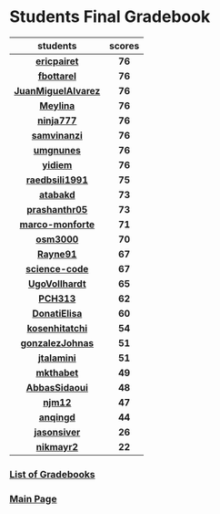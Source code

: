 # Students Final Gradebook

| students | scores |
| :---: | :---: |
| [**ericpairet**](https://github.com/ericpairet) | **76** |
| [**fbottarel**](https://github.com/fbottarel) | **76** |
| [**JuanMiguelAlvarez**](https://github.com/JuanMiguelAlvarez) | **76** |
| [**Meylina**](https://github.com/Meylina) | **76** |
| [**ninja777**](https://github.com/ninja777) | **76** |
| [**samvinanzi**](https://github.com/samvinanzi) | **76** |
| [**umgnunes**](https://github.com/umgnunes) | **76** |
| [**yidiem**](https://github.com/yidiem) | **76** |
| [**raedbsili1991**](https://github.com/raedbsili1991) | **75** |
| [**atabakd**](https://github.com/atabakd) | **73** |
| [**prashanthr05**](https://github.com/prashanthr05) | **73** |
| [**marco-monforte**](https://github.com/marco-monforte) | **71** |
| [**osm3000**](https://github.com/osm3000) | **70** |
| [**Rayne91**](https://github.com/Rayne91) | **67** |
| [**science-code**](https://github.com/science-code) | **67** |
| [**UgoVollhardt**](https://github.com/UgoVollhardt) | **65** |
| [**PCH313**](https://github.com/PCH313) | **62** |
| [**DonatiElisa**](https://github.com/DonatiElisa) | **60** |
| [**kosenhitatchi**](https://github.com/kosenhitatchi) | **54** |
| [**gonzalezJohnas**](https://github.com/gonzalezJohnas) | **51** |
| [**jtalamini**](https://github.com/jtalamini) | **51** |
| [**mkthabet**](https://github.com/mkthabet) | **49** |
| [**AbbasSidaoui**](https://github.com/AbbasSidaoui) | **48** |
| [**njm12**](https://github.com/njm12) | **47** |
| [**anqingd**](https://github.com/anqingd) | **44** |
| [**jasonsiver**](https://github.com/jasonsiver) | **26** |
| [**nikmayr2**](https://github.com/nikmayr2) | **22** |

### [List of Gradebooks](./gradebook.md)

### [Main Page](./README.md)
